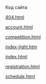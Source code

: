 <p>Код сайта</p>
<a href="ps://github.com/Di7866/final-project/blob/main/Код%20сайта/account.html">404.html</a>
<p></p>
<a href="https://github.com/Di7866/final-project/blob/main/%D0%9A%D0%BE%D0%B4%20%D1%81%D0%B0%D0%B9%D1%82%D0%B0/competition.html">account.html</a>
<p></p>
<a href="https://github.com/Di7866/final-project/blob/main/%D0%9A%D0%BE%D0%B4%20%D1%81%D0%B0%D0%B9%D1%82%D0%B0/competition.html">competition.html</a>
<p></p>
<a href="(https://github.com/Di7866/final-project/blob/main/%D0%9A%D0%BE%D0%B4%20%D1%81%D0%B0%D0%B9%D1%82%D0%B0/index-light.html">index-light.htm</a>
<p></p>
<a href="https://github.com/Di7866/final-project/blob/main/%D0%9A%D0%BE%D0%B4%20%D1%81%D0%B0%D0%B9%D1%82%D0%B0/index.html">index.html</a>
<p></p>
<a href="https://github.com/Di7866/final-project/blob/main/%D0%9A%D0%BE%D0%B4%20%D1%81%D0%B0%D0%B9%D1%82%D0%B0/registration.html">registration.html</a>
<p></p>
<a href="https://github.com/Di7866/final-project/blob/main/%D0%9A%D0%BE%D0%B4%20%D1%81%D0%B0%D0%B9%D1%82%D0%B0/schedule.html">schedule.html</a>
